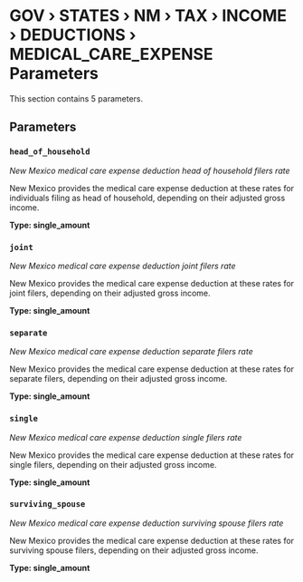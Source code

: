 # GOV › STATES › NM › TAX › INCOME › DEDUCTIONS › MEDICAL_CARE_EXPENSE Parameters

This section contains 5 parameters.

## Parameters

### `head_of_household`
*New Mexico medical care expense deduction head of household filers rate*

New Mexico provides the medical care expense deduction at these rates for individuals filing as head of household, depending on their adjusted gross income.

**Type: single_amount**


### `joint`
*New Mexico medical care expense deduction joint filers rate*

New Mexico provides the medical care expense deduction at these rates for joint filers, depending on their adjusted gross income.

**Type: single_amount**


### `separate`
*New Mexico medical care expense deduction separate filers rate*

New Mexico provides the medical care expense deduction at these rates for separate filers, depending on their adjusted gross income.

**Type: single_amount**


### `single`
*New Mexico medical care expense deduction single filers rate*

New Mexico provides the medical care expense deduction at these rates for single filers, depending on their adjusted gross income.

**Type: single_amount**


### `surviving_spouse`
*New Mexico medical care expense deduction surviving spouse filers rate*

New Mexico provides the medical care expense deduction at these rates for surviving spouse filers, depending on their adjusted gross income.

**Type: single_amount**

